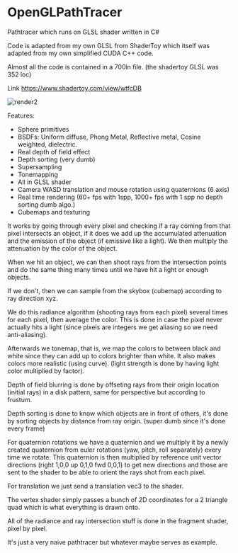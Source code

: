 # OpenGLPathTracer

Pathtracer which runs on GLSL shader written in C#

Code is adapted from my own GLSL from ShaderToy which itself
was adapted from my own simplified CUDA C++ code. 

Almost all the code is contained in a 700ln file. (the shadertoy GLSL was 352 loc)

Link https://www.shadertoy.com/view/wtfcDB


![render2](https://user-images.githubusercontent.com/8173214/193342359-8d2c40f9-334f-4641-99a4-4f537cb65be4.png)


Features:
- Sphere primitives
- BSDFs: Uniform diffuse, Phong Metal, Reflective metal, Cosine weighted, dielectric.
- Real depth of field effect
- Depth sorting (very dumb)
- Supersampling
- Tonemapping
- All in GLSL shader
- Camera WASD translation and mouse rotation using quaternions (6 axis)
- Real time rendering (60+ fps with 1spp, 1000+ fps with 1 spp no depth sorting dumb algo.)
- Cubemaps and texturing 

It works by going through every pixel and checking if a ray coming from that pixel intersects an object, if it does
we add up the accumulated attenuation and the emission of the object (if emissive like a light). We then multiply the attenuation by the color of the object.

When we hit an object, we can then shoot rays from the intersection points and do the same thing many times until we have hit a light or enough objects.

If we don't, then we can sample from the skybox (cubemap) according to ray direction xyz. 

We do this radiance algorithm (shooting rays from each pixel) several times for each pixel, then average the color. This is done in case the pixel never actually hits a light (since pixels are integers we get aliasing so we need anti-aliasing).

Afterwards we tonemap, that is, we map the colors to between black and white since they can add up to colors brighter than white. It also makes colors more realistic (using curve). (light strength is done by having light color multiplied by factor).

Depth of field blurring is done by offseting rays from their origin location (initial rays) in a disk pattern, same for perspective but according to frustum. 

Depth sorting is done to know which objects are in front of others, it's done by sorting objects by distance from ray origin. (super dumb since it's done every frame)

For quaternion rotations we have a quaternion and we multiply it by a newly created quaternion from euler rotations (yaw, pitch, roll separately) every time we rotate.
This quaternion is then multiplied by reference unit vector directions (right 1,0,0 up 0,1,0 fwd 0,0,1) to get new directions and those are sent to the shader to be able to orient the rays shot from each pixel.

For translation we just send a translation vec3 to the shader.

The vertex shader simply passes a bunch of 2D coordinates for a 2 triangle quad which is what everything is drawn onto.

All of the radiance and ray intersection stuff is done in the fragment shader, pixel by pixel. 

It's just a very naive pathtracer but whatever maybe serves as example.

